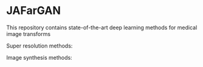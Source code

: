 # JAFarGAN
This repository contains state-of-the-art deep learning methods for medical image transforms
  
  Super resolution methods:


  Image synthesis methods:
